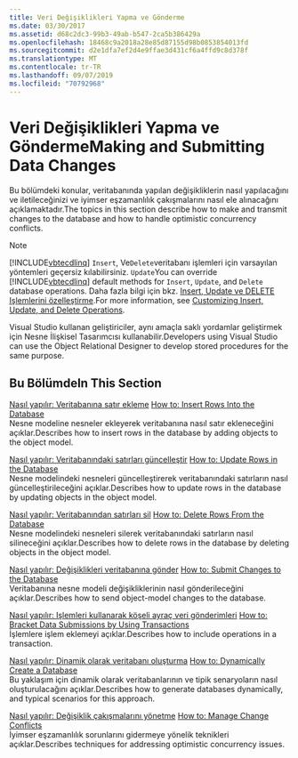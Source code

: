 ```yaml
---
title: Veri Değişiklikleri Yapma ve Gönderme
ms.date: 03/30/2017
ms.assetid: d68c2dc3-99b3-49ab-b547-2ca5b386429a
ms.openlocfilehash: 18468c9a2018a28e85d87155d98b0853854013fd
ms.sourcegitcommit: d2e1dfa7ef2d4e9ffae3d431cf6a4ffd9c8d378f
ms.translationtype: MT
ms.contentlocale: tr-TR
ms.lasthandoff: 09/07/2019
ms.locfileid: "70792968"
---
```

# <a name="making-and-submitting-data-changes"></a><span data-ttu-id="0d17c-102">Veri Değişiklikleri Yapma ve Gönderme</span><span class="sxs-lookup"><span data-stu-id="0d17c-102">Making and Submitting Data Changes</span></span>

<span data-ttu-id="0d17c-103">Bu bölümdeki konular, veritabanında yapılan değişikliklerin nasıl yapılacağını ve iletileceğinizi ve iyimser eşzamanlılık çakışmalarını nasıl ele alınacağını açıklamaktadır.</span><span class="sxs-lookup"><span data-stu-id="0d17c-103">The topics in this section describe how to make and transmit changes to the database and how to handle optimistic concurrency conflicts.</span></span>

> [!NOTE]
> <span data-ttu-id="0d17c-104">[!INCLUDE[vbtecdlinq](../../../../../../includes/vbtecdlinq-md.md)] `Insert`, Ve`Delete`veritabanı işlemleri için varsayılan yöntemleri geçersiz kılabilirsiniz. `Update`</span><span class="sxs-lookup"><span data-stu-id="0d17c-104">You can override [!INCLUDE[vbtecdlinq](../../../../../../includes/vbtecdlinq-md.md)] default methods for `Insert`, `Update`, and `Delete` database operations.</span></span> <span data-ttu-id="0d17c-105">Daha fazla bilgi için bkz. [Insert, Update ve DELETE Işlemlerini özelleştirme](customizing-insert-update-and-delete-operations.md).</span><span class="sxs-lookup"><span data-stu-id="0d17c-105">For more information, see [Customizing Insert, Update, and Delete Operations](customizing-insert-update-and-delete-operations.md).</span></span>
>
> <span data-ttu-id="0d17c-106">Visual Studio kullanan geliştiriciler, aynı amaçla saklı yordamlar geliştirmek için Nesne İlişkisel Tasarımcısı kullanabilir.</span><span class="sxs-lookup"><span data-stu-id="0d17c-106">Developers using Visual Studio can use the Object Relational Designer to develop stored procedures for the same purpose.</span></span>

## <a name="in-this-section"></a><span data-ttu-id="0d17c-107">Bu Bölümde</span><span class="sxs-lookup"><span data-stu-id="0d17c-107">In This Section</span></span>

<span data-ttu-id="0d17c-108">[Nasıl yapılır: Veritabanına satır ekleme](how-to-insert-rows-into-the-database.md) </span><span class="sxs-lookup"><span data-stu-id="0d17c-108">[How to: Insert Rows Into the Database](how-to-insert-rows-into-the-database.md) </span></span>\
<span data-ttu-id="0d17c-109">Nesne modeline nesneler ekleyerek veritabanına nasıl satır ekleneceğini açıklar.</span><span class="sxs-lookup"><span data-stu-id="0d17c-109">Describes how to insert rows in the database by adding objects to the object model.</span></span>

<span data-ttu-id="0d17c-110">[Nasıl yapılır: Veritabanındaki satırları güncelleştir](how-to-update-rows-in-the-database.md) </span><span class="sxs-lookup"><span data-stu-id="0d17c-110">[How to: Update Rows in the Database](how-to-update-rows-in-the-database.md) </span></span>\
<span data-ttu-id="0d17c-111">Nesne modelindeki nesneleri güncelleştirerek veritabanındaki satırların nasıl güncelleştirileceğini açıklar.</span><span class="sxs-lookup"><span data-stu-id="0d17c-111">Describes how to update rows in the database by updating objects in the object model.</span></span>

<span data-ttu-id="0d17c-112">[Nasıl yapılır: Veritabanından satırları sil](how-to-delete-rows-from-the-database.md) </span><span class="sxs-lookup"><span data-stu-id="0d17c-112">[How to: Delete Rows From the Database](how-to-delete-rows-from-the-database.md) </span></span>\
<span data-ttu-id="0d17c-113">Nesne modelindeki nesneleri silerek veritabanındaki satırların nasıl silineceğini açıklar.</span><span class="sxs-lookup"><span data-stu-id="0d17c-113">Describes how to delete rows in the database by deleting objects in the object model.</span></span>

<span data-ttu-id="0d17c-114">[Nasıl yapılır: Değişiklikleri veritabanına gönder](how-to-submit-changes-to-the-database.md) </span><span class="sxs-lookup"><span data-stu-id="0d17c-114">[How to: Submit Changes to the Database](how-to-submit-changes-to-the-database.md) </span></span>\
<span data-ttu-id="0d17c-115">Veritabanına nesne modeli değişikliklerinin nasıl gönderileceğini açıklar.</span><span class="sxs-lookup"><span data-stu-id="0d17c-115">Describes how to send object-model changes to the database.</span></span>

<span data-ttu-id="0d17c-116">[Nasıl yapılır: Işlemleri kullanarak köşeli ayraç veri gönderimleri](how-to-bracket-data-submissions-by-using-transactions.md) </span><span class="sxs-lookup"><span data-stu-id="0d17c-116">[How to: Bracket Data Submissions by Using Transactions](how-to-bracket-data-submissions-by-using-transactions.md) </span></span>\
<span data-ttu-id="0d17c-117">İşlemlere işlem eklemeyi açıklar.</span><span class="sxs-lookup"><span data-stu-id="0d17c-117">Describes how to include operations in a transaction.</span></span>

<span data-ttu-id="0d17c-118">[Nasıl yapılır: Dinamik olarak veritabanı oluşturma](how-to-dynamically-create-a-database.md) </span><span class="sxs-lookup"><span data-stu-id="0d17c-118">[How to: Dynamically Create a Database](how-to-dynamically-create-a-database.md) </span></span>\
<span data-ttu-id="0d17c-119">Bu yaklaşım için dinamik olarak veritabanlarının ve tipik senaryoların nasıl oluşturulacağını açıklar.</span><span class="sxs-lookup"><span data-stu-id="0d17c-119">Describes how to generate databases dynamically, and typical scenarios for this approach.</span></span>

<span data-ttu-id="0d17c-120">[Nasıl yapılır: Değişiklik çakışmalarını yönetme](how-to-manage-change-conflicts.md) </span><span class="sxs-lookup"><span data-stu-id="0d17c-120">[How to: Manage Change Conflicts](how-to-manage-change-conflicts.md) </span></span>\
<span data-ttu-id="0d17c-121">İyimser eşzamanlılık sorunlarını gidermeye yönelik teknikleri açıklar.</span><span class="sxs-lookup"><span data-stu-id="0d17c-121">Describes techniques for addressing optimistic concurrency issues.</span></span>
